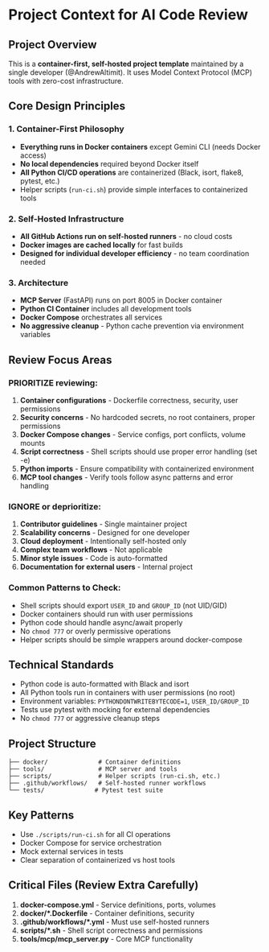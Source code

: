 # Project Context for AI Code Review

## Project Overview
This is a **container-first, self-hosted project template** maintained by a single developer (@AndrewAltimit). It uses Model Context Protocol (MCP) tools with zero-cost infrastructure.

## Core Design Principles

### 1. Container-First Philosophy
- **Everything runs in Docker containers** except Gemini CLI (needs Docker access)
- **No local dependencies** required beyond Docker itself
- **All Python CI/CD operations** are containerized (Black, isort, flake8, pytest, etc.)
- Helper scripts (`run-ci.sh`) provide simple interfaces to containerized tools

### 2. Self-Hosted Infrastructure
- **All GitHub Actions run on self-hosted runners** - no cloud costs
- **Docker images are cached locally** for fast builds
- **Designed for individual developer efficiency** - no team coordination needed

### 3. Architecture
- **MCP Server** (FastAPI) runs on port 8005 in Docker container
- **Python CI Container** includes all development tools
- **Docker Compose** orchestrates all services
- **No aggressive cleanup** - Python cache prevention via environment variables

## Review Focus Areas

### PRIORITIZE reviewing:
1. **Container configurations** - Dockerfile correctness, security, user permissions
2. **Security concerns** - No hardcoded secrets, no root containers, proper permissions
3. **Docker Compose changes** - Service configs, port conflicts, volume mounts
4. **Script correctness** - Shell scripts should use proper error handling (set -e)
5. **Python imports** - Ensure compatibility with containerized environment
6. **MCP tool changes** - Verify tools follow async patterns and error handling

### IGNORE or deprioritize:
1. **Contributor guidelines** - Single maintainer project
2. **Scalability concerns** - Designed for one developer
3. **Cloud deployment** - Intentionally self-hosted only
4. **Complex team workflows** - Not applicable
5. **Minor style issues** - Code is auto-formatted
6. **Documentation for external users** - Internal project

### Common Patterns to Check:
- Shell scripts should export `USER_ID` and `GROUP_ID` (not UID/GID)
- Docker containers should run with user permissions
- Python code should handle async/await properly
- No `chmod 777` or overly permissive operations
- Helper scripts should be simple wrappers around docker-compose

## Technical Standards
- Python code is auto-formatted with Black and isort
- All Python tools run in containers with user permissions (no root)
- Environment variables: `PYTHONDONTWRITEBYTECODE=1`, `USER_ID/GROUP_ID`
- Tests use pytest with mocking for external dependencies
- No `chmod 777` or aggressive cleanup steps

## Project Structure
```
├── docker/              # Container definitions
├── tools/               # MCP server and tools
├── scripts/             # Helper scripts (run-ci.sh, etc.)
├── .github/workflows/   # Self-hosted runner workflows
└── tests/              # Pytest test suite
```

## Key Patterns
- Use `./scripts/run-ci.sh` for all CI operations
- Docker Compose for service orchestration
- Mock external services in tests
- Clear separation of containerized vs host tools

## Critical Files (Review Extra Carefully)
1. **docker-compose.yml** - Service definitions, ports, volumes
2. **docker/*.Dockerfile** - Container definitions, security
3. **.github/workflows/*.yml** - Must use self-hosted runners
4. **scripts/*.sh** - Shell script correctness and permissions
5. **tools/mcp/mcp_server.py** - Core MCP functionality